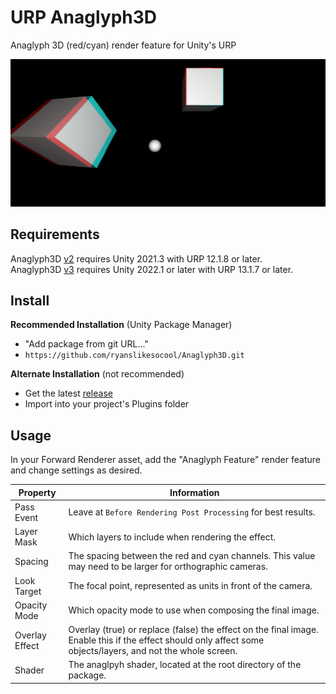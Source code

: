 # URP Anaglyph3D
 Anaglyph 3D (red/cyan) render feature for Unity's URP

![Sample Image](images~/sample.jpg)

## Requirements
Anaglyph3D [v2](https://github.com/ryanslikesocool/Anaglyph3D/releases/tag/v2.1.1) requires Unity 2021.3 with URP 12.1.8 or later.\
Anaglyph3D [v3](https://github.com/ryanslikesocool/Anaglyph3D/releases/tag/v3.0.0) requires Unity 2022.1 or later with URP 13.1.7 or later.

## Install
**Recommended Installation** (Unity Package Manager)
- "Add package from git URL..."
- `https://github.com/ryanslikesocool/Anaglyph3D.git`

**Alternate Installation** (not recommended)
- Get the latest [release](https://github.com/ryanslikesocool/Anaglyph3D/releases)
- Import into your project's Plugins folder

## Usage
In your Forward Renderer asset, add the "Anaglyph Feature" render feature and change settings as desired.

| Property | Information |
| ----- | ----- |
| Pass Event | Leave at `Before Rendering Post Processing` for best results. |
| Layer Mask | Which layers to include when rendering the effect. |
| Spacing | The spacing between the red and cyan channels.  This value may need to be larger for orthographic cameras. |
| Look Target | The focal point, represented as units in front of the camera. |
| Opacity Mode | Which opacity mode to use when composing the final image. |
| Overlay Effect | Overlay (true) or replace (false) the effect on the final image.  Enable this if the effect should only affect some objects/layers, and not the whole screen. |
| Shader | The anaglpyh shader, located at the root directory of the package. |
